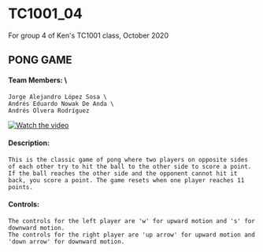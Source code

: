 # TC1001_04
For group 4 of Ken's TC1001 class, October 2020

## PONG GAME

#### Team Members: \
    Jorge Alejandro López Sosa \
    Andrés Eduardo Nowak De Anda \
    Andrés Olvera Rodríguez


[![Watch the video](https://imgur.com/a/Niw569x)](https://youtu.be/maDIb-jdNWM)


#### Description:
    This is the classic game of pong where two players on opposite sides of each other try to hit the ball to the other side to score a point. If the ball reaches the other side and the opponent cannot hit it back, you score a point. The game resets when one player reaches 11 points.

#### Controls:
    The controls for the left player are 'w' for upward motion and 's' for downward motion.
    The controls for the right player are 'up arrow' for upward motion and 'down arrow' for downward motion.